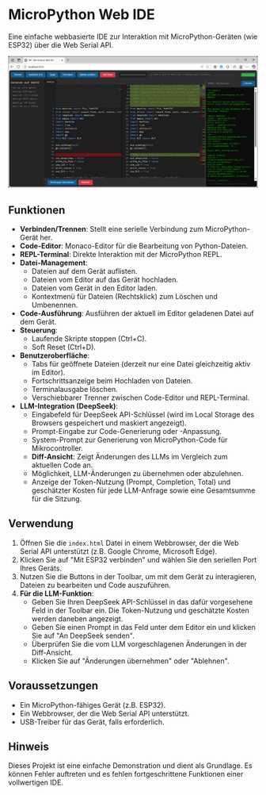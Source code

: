 # MicroPython Web IDE

Eine einfache webbasierte IDE zur Interaktion mit MicroPython-Geräten (wie ESP32) über die Web Serial API.

![Screenshoot](screen.png)

## Funktionen

*   **Verbinden/Trennen**: Stellt eine serielle Verbindung zum MicroPython-Gerät her.
*   **Code-Editor**: Monaco-Editor für die Bearbeitung von Python-Dateien.
*   **REPL-Terminal**: Direkte Interaktion mit der MicroPython REPL.
*   **Datei-Management**:
    *   Dateien auf dem Gerät auflisten.
    *   Dateien vom Editor auf das Gerät hochladen.
    *   Dateien vom Gerät in den Editor laden.
    *   Kontextmenü für Dateien (Rechtsklick) zum Löschen und Umbenennen.
*   **Code-Ausführung**: Ausführen der aktuell im Editor geladenen Datei auf dem Gerät.
*   **Steuerung**:
    *   Laufende Skripte stoppen (Ctrl+C).
    *   Soft Reset (Ctrl+D).
*   **Benutzeroberfläche**:
    *   Tabs für geöffnete Dateien (derzeit nur eine Datei gleichzeitig aktiv im Editor).
    *   Fortschrittsanzeige beim Hochladen von Dateien.
    *   Terminalausgabe löschen.
    *   Verschiebbarer Trenner zwischen Code-Editor und REPL-Terminal.
*   **LLM-Integration (DeepSeek)**:
    *   Eingabefeld für DeepSeek API-Schlüssel (wird im Local Storage des Browsers gespeichert und maskiert angezeigt).
    *   Prompt-Eingabe zur Code-Generierung oder -Anpassung.
    *   System-Prompt zur Generierung von MicroPython-Code für Mikrocontroller.
    *   **Diff-Ansicht**: Zeigt Änderungen des LLMs im Vergleich zum aktuellen Code an.
    *   Möglichkeit, LLM-Änderungen zu übernehmen oder abzulehnen.
    *   Anzeige der Token-Nutzung (Prompt, Completion, Total) und geschätzter Kosten für jede LLM-Anfrage sowie eine Gesamtsumme für die Sitzung.

## Verwendung

1.  Öffnen Sie die `index.html` Datei in einem Webbrowser, der die Web Serial API unterstützt (z.B. Google Chrome, Microsoft Edge).
2.  Klicken Sie auf "Mit ESP32 verbinden" und wählen Sie den seriellen Port Ihres Geräts.
3.  Nutzen Sie die Buttons in der Toolbar, um mit dem Gerät zu interagieren, Dateien zu bearbeiten und Code auszuführen.
4.  **Für die LLM-Funktion**:
    *   Geben Sie Ihren DeepSeek API-Schlüssel in das dafür vorgesehene Feld in der Toolbar ein. Die Token-Nutzung und geschätzte Kosten werden daneben angezeigt.
    *   Geben Sie einen Prompt in das Feld unter dem Editor ein und klicken Sie auf "An DeepSeek senden".
    *   Überprüfen Sie die vom LLM vorgeschlagenen Änderungen in der Diff-Ansicht.
    *   Klicken Sie auf "Änderungen übernehmen" oder "Ablehnen".

## Voraussetzungen

*   Ein MicroPython-fähiges Gerät (z.B. ESP32).
*   Ein Webbrowser, der die Web Serial API unterstützt.
*   USB-Treiber für das Gerät, falls erforderlich.

## Hinweis

Dieses Projekt ist eine einfache Demonstration und dient als Grundlage. Es können Fehler auftreten und es fehlen fortgeschrittene Funktionen einer vollwertigen IDE.
